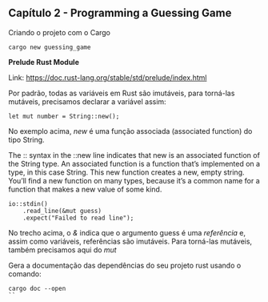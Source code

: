 ## Capítulo 2 - Programming a Guessing Game

Criando o projeto com o Cargo

```
cargo new guessing_game
```

**Prelude Rust Module** 

Link: https://doc.rust-lang.org/stable/std/prelude/index.html


Por padrão, todas as variáveis em Rust são imutáveis, para torná-las mutáveis, precisamos declarar a variável assim:

```
let mut number = String::new();
```

No exemplo acima, _new_ é uma função associada (associated function) do tipo String.

The :: syntax in the ::new line indicates that new is an associated function of the String type. An associated function is a function that’s implemented on a type, in this case String. This new function creates a new, empty string. You’ll find a new function on many types, because it’s a common name for a function that makes a new value of some kind.


```
io::stdin()
    .read_line(&mut guess)
    .expect("Failed to read line");
```

No trecho acima, o _&_ indica que o argumento guess é uma *referência* e, assim como variáveis, referências são imutáveis. Para torná-las mutáveis, também precisamos aqui do *mut*


Gera a documentação das dependências do seu projeto rust usando o comando:

```
cargo doc --open
``